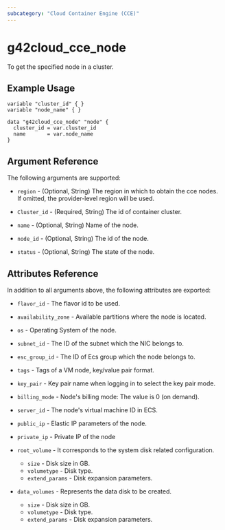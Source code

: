 ```yaml
---
subcategory: "Cloud Container Engine (CCE)"
---
```


# g42cloud\_cce\_node

To get the specified node in a cluster.

## Example Usage

```hcl
variable "cluster_id" { }
variable "node_name" { }

data "g42cloud_cce_node" "node" {
  cluster_id = var.cluster_id
  name       = var.node_name
}
```
## Argument Reference

The following arguments are supported:

* `region` - (Optional, String) The region in which to obtain the cce nodes. If omitted, the provider-level region will be used.
 
* `Cluster_id` - (Required, String) The id of container cluster.

* `name` - (Optional, String) Name of the node.

* `node_id` - (Optional, String) The id of the node.

* `status` - (Optional, String) The state of the node.


## Attributes Reference

In addition to all arguments above, the following attributes are exported:

* `flavor_id` - The flavor id to be used. 

* `availability_zone` - Available partitions where the node is located. 

* `os` - Operating System of the node.

* `subnet_id` - The ID of the subnet which the NIC belongs to.

* `esc_group_id` - The ID of Ecs group which the node belongs to.

* `tags` - Tags of a VM node, key/value pair format.

* `key_pair` - Key pair name when logging in to select the key pair mode.

* `billing_mode` - Node's billing mode: The value is 0 (on demand).
 
* `server_id` - The node's virtual machine ID in ECS.

* `public_ip` - Elastic IP parameters of the node.

* `private_ip` - Private IP of the node

* `root_volume` - It corresponds to the system disk related configuration.

  * `size` - Disk size in GB.
  * `volumetype` - Disk type.
  * `extend_params` - Disk expansion parameters.

* `data_volumes` - Represents the data disk to be created.

  * `size` - Disk size in GB.
  * `volumetype` - Disk type.
  * `extend_params` - Disk expansion parameters.

